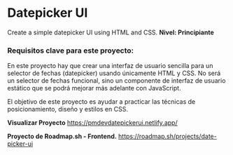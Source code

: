# Datepicker UI
Create a simple datepicker UI using HTML and CSS.
**Nivel: Principiante**

### Requisitos clave para este proyecto:

En este proyecto hay que crear una interfaz de usuario sencilla para un selector de fechas (datepicker) usando únicamente HTML y CSS. No será un selector de fechas funcional, sino un componente de interfaz de usuario estático que se podrá mejorar más adelante con JavaScript.

El objetivo de este proyecto es ayudar a practicar las técnicas de posicionamiento, diseño y estilos en CSS.

**Visualizar Proyecto**
https://pmdevdatepickerui.netlify.app/

**Proyecto de Roadmap.sh - Frontend.**
https://roadmap.sh/projects/date-picker-ui

